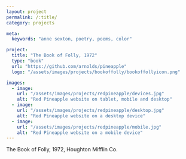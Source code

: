```yaml
---
layout: project
permalink: /:title/
category: projects

meta:
  keywords: "anne sexton, poetry, poems, color"

project:
  title: "The Book of Folly, 1972"
  type: "book"
  url: "https://github.com/arnolds/pineapple"
  logo: "/assets/images/projects/bookoffolly/bookoffollyicon.png"

images:
  - image:
    url: "/assets/images/projects/redpineapple/devices.jpg"
    alt: "Red Pineapple website on tablet, mobile and desktop"
  - image:
    url: "/assets/images/projects/redpineapple/desktop.jpg"
    alt: "Red Pineapple website on a desktop device"
  - image:
    url: "/assets/images/projects/redpineapple/mobile.jpg"
    alt: "Red Pineapple website on a mobile device"
---
```

<p>The Book of Folly, 1972, Houghton Mifflin Co.</p>

